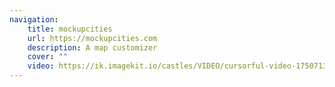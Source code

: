 ```yaml
---
navigation:
    title: mockupcities
    url: https://mockupcities.com
    description: A map customizer
    cover: ""
    video: https://ik.imagekit.io/castles/VIDEO/cursorful-video-1750713205441.mp4?updatedAt=1750713233075
---
```

